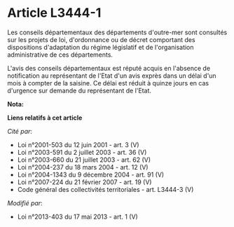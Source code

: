 # Article L3444-1

Les conseils départementaux des départements d'outre-mer sont consultés sur les projets de loi, d'ordonnance ou de décret
comportant des dispositions d'adaptation du régime législatif et de l'organisation administrative de ces départements.

L'avis des conseils départementaux est réputé acquis en l'absence de notification au représentant de l'Etat d'un avis exprès
dans un délai d'un mois à compter de la saisine. Ce délai est réduit à quinze jours en cas d'urgence sur demande du
représentant de l'Etat.

**Nota:**



**Liens relatifs à cet article**

_Cité par_:

  - Loi n°2001-503 du 12 juin 2001 - art. 3 (V)
  - Loi n°2003-591 du 2 juillet 2003 - art. 36 (V)
  - Loi n°2003-660 du 21 juillet 2003 - art. 62 (V)
  - Loi n°2004-237 du 18 mars 2004 - art. 12 (V)
  - Loi n°2004-1343 du 9 décembre 2004 - art. 91 (V)
  - Loi n°2007-224 du 21 février 2007 - art. 19 (V)
  - Code général des collectivités territoriales - art. L3444-3 (V)

_Modifié par_:

  - Loi n°2013-403 du 17 mai 2013 - art. 1 (V)
